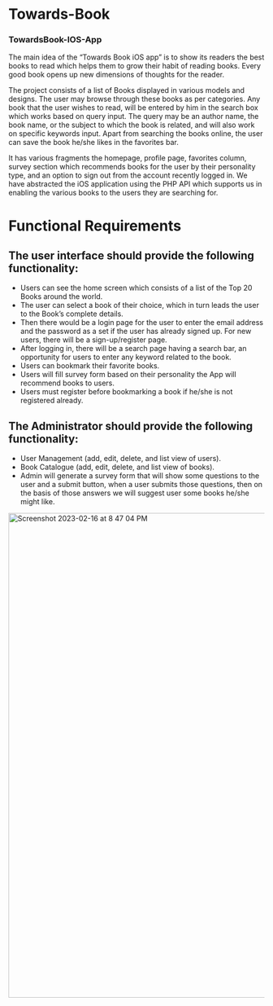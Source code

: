 # Towards-Book

### TowardsBook-IOS-App

The main idea of the “Towards Book iOS app” is to show its readers the best books to read which helps them to grow their habit of reading books. Every good book opens up new dimensions of thoughts for the reader. 

The project consists of a list of Books displayed in various models and designs. The user may browse through these books as per categories. Any book that the user wishes to read, will be entered by him in the search box which works based on query input. The query may be an author name, the book name, or the subject to which the book is related, and will also work on specific keywords input. Apart from searching the books online, the user can save the book he/she likes in the favorites bar.

It has various fragments the homepage, profile page, favorites column, survey section which recommends books for the user by their personality type, and an option to sign out from the account recently logged in. We have abstracted the iOS application using the PHP API which supports us in enabling the various books to the users they are searching for.

# Functional Requirements

## The user interface should provide the following functionality: 
*	Users can see the home screen which consists of a list of the Top 20 Books around the world.
*	The user can select a book of their choice, which in turn leads the user to the Book’s complete details.
*	Then there would be a login page for the user to enter the email address and the password as a set if the user has already signed up. For new users, there will be a sign-up/register page.
*	After logging in, there will be a search page having a search bar, an opportunity for users to enter any keyword related to the book.
*	Users can bookmark their favorite books.
*	Users will fill survey form based on their personality the App will recommend books to users.
*	Users must register before bookmarking a book if he/she is not registered already.

## The Administrator should provide the following functionality:
-	User Management (add, edit, delete, and list view of users).
-	Book Catalogue (add, edit, delete, and list view of books).
-	Admin will generate a survey form that will show some questions to the user and a submit button, when a user submits those questions, then on the basis of those answers we will suggest user some books he/she might like.

<img width="952" alt="Screenshot 2023-02-16 at 8 47 04 PM" src="https://user-images.githubusercontent.com/124521487/219419772-23391950-10bc-4ee2-9fc3-3dae6f03ab82.png">

